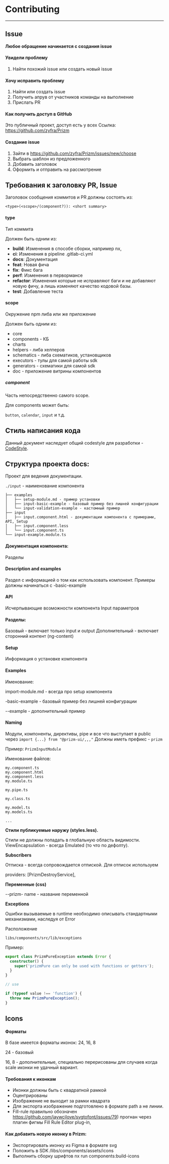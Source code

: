 # Contributing

---

## Issue

**Любое обращение начинается с создания issue**

#### Увидели проблему

1. Найти похожий issue или создать новый issue

#### Хочу исправить проблему

1. Найти или создать issue
2. Получить апрув от участников команды на выполнение
3. Прислать PR

#### Как получить доступ в GitHub
Это публичный проект, доступ есть у всех
Ссылка: https://github.com/zyfra/Prizm

#### Создание issue
1. Зайти в https://github.com/zyfra/Prizm/issues/new/choose
2. Выбрать шаблон из предложенного
3. Добавить заголовок
4. Оформить и отправить на рассмотрение

## Требования к заголовку PR, Issue

Заголовок сообщения коммитов и PR должны состоять из:

```
<type>(<scope>/(component?)): <short summary>
```

#### type

Тип коммита

Должен быть одним из:

- **build**: Изменения в способе сборки, например nx,
- **ci**: Изменения в pipeline .gitlab-ci.yml
- **docs**: Документация
- **feat**: Новая фича
- **fix**: Фикс бага
- **perf**: Изменения в первормансе
- **refactor**: Изменения которые не исправляют баги и не добавляют новую фичу, а лишь изменяют качество кодовой базы.
- **test**: Добавление теста

#### scope

Окружение npm либа или же приложение

Должен быть одним из:

- core
- components - КБ
- charts
- helpers - либа хелперов
- schematics - либа схематиков, установщиков
- executors - тулы для самой работы sdk
- generators - схематики для самой sdk
- doc - приложение витрины компонентов

##### component

Часть непосредственно самого scope.

Для components может быть:

`button`, `calendar`, `input` и т.д.

## Стиль написания кода

Данный документ наследует общий codestyle для разработки - [CodeStyle](/codestyle).

## Структура проекта docs:

Проект для ведения документации.

`./input` - наименование компонента

```
├── examples
│   ├── setup-module.md - пример установки
│   ├── input-basic-example - базовый пример без лишней конфигурации
│   └── input-validation-example - кастомный пример
├── input
│   ├── input.component.html - документации компонента с примерами, API, Setup
│   ├── input.component.less
│   └── input.component.ts
└── input-example.module.ts
```

#### Документация компонента:

Разделы

#### Description and examples

Раздел с информацией о том как использовать компонент.
Примеры должны начинаться с <component>-basic-example

#### API

Исчерпывающие возможности компонента Input параметров

#### Разделы:

Базовый - включает только input и output
Дополнительный - включает сторонний контент (ng-content)

#### Setup

Информация о установке компонента

#### Examples

Именование:

import-module.md - всегда про setup компонента

<component>-basic-example - базовый пример без лишней конфигурации

<component>-<custom>-example - дополнительный пример

#### Naming

Модули, компоненты, директивы, pipe и все что выступает в public через `import {...} from "@prizm-ui/,,,"`
Должны иметь префикс - `prizm`

Пример:
`PrizmInputModule`

Именование файлов:

```
my.component.ts
my.component.html
my.component.less
my.module.ts

my.pipe.ts

my.class.ts

my.model.ts
my.models.ts

...
```

**Cтили публикуемые наружу (styles.less).**

Стили не должны попадать в глобальную область видимости.
ViewEncapsulation - всегда Emulated (то что по дефолту).

**Subscribers**

Отписка - всегда сопровождается отпиской.
Для отписок используем

providers: [PrizmDestroyService],

**Переменные (css)**

--prizm-<name>
name - название переменной

**Exceptions**

Ошибки вызываемые в runtime необходимо описывать стандартными механизмами, наследуя от Error

Расположение

`libs/components/src/lib/exceptions`

Пример:

```ts
export class PrizmPureException extends Error {
  constructor() {
    super('prizmPure can only be used with functions or getters');
  }
}

// use

if (typeof value !== 'function') {
  throw new PrizmPureException();
}
```

## Icons

#### Форматы

В базе имеется форматы иконок: 24, 16, 8

24 - базовый

16, 8 - дополнительные, специально перерисованы для случаев когда scale иконки не удачный вариант.

#### Требования к иконкам

- Иконки должны быть с квадратной рамкой
- Оцентрированы
- Изображение не выходит за рамки квадрата
- Для экспорта изображение подготовлено в формате path а не линии.
- Fill-rule правильно обозначен https://github.com/jaywcjlove/svgtofont/issues/79) прогнан через плагин фигмы Fill Rule Editor plug-in,

#### Как добавить новую иконку в Prizm:

- Экспортировать иконку из Figma в формате svg
- Положить в SDK /libs/components/assets/icons
- Выполнить сборку шрифтов nx run components:build-icons
